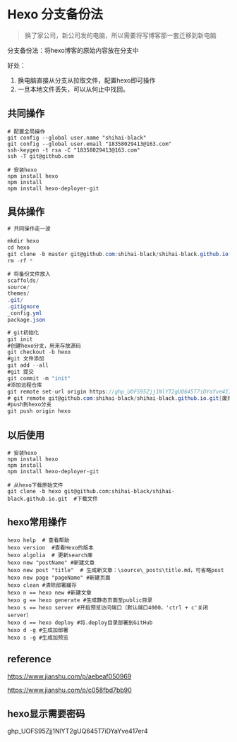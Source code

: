 # Hexo 分支备份法

> 换了家公司，新公司发的电脑，所以需要将写博客那一套迁移到新电脑

分支备份法：将hexo博客的原始内容放在分支中

好处：

1. 换电脑直接从分支从拉取文件，配置hexo即可操作
2. 一旦本地文件丢失，可以从何止中找回。

## 共同操作

```
# 配置全局操作
git config --global user.name "shihai-black"   
git config --global user.email "18358029413@163.com"
ssh-keygen -t rsa -C "18358029413@163.com"
ssh -T git@github.com 

# 安装hexo
npm install hexo
npm install
npm install hexo-deployer-git
```



## 具体操作

```csharp
# 共同操作走一波

mkdir hexo
cd hexo
git clone -b master git@github.com:shihai-black/shihai-black.github.io.git  #下载文件
rm -rf *
  
# 将备份文件放入
scaffolds/
source/
themes/
.git/
.gitignore
_config.yml
package.json

# git初始化
git init
#创建hexo分支，用来存放源码
git checkout -b hexo
#git 文件添加
git add --all
#git 提交
git commit -m "init"
#添加远程仓库
git remote set-url origin https://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@github.com/shihai-black/shihai-black.github.io.git
# git remote git@github.com:shihai-black/shihai-black.github.io.git[废弃]
#push到hexo分支
git push origin hexo

```

## 以后使用

```
# 安装hexo
npm install hexo
npm install
npm install hexo-deployer-git

# 从hexo下载原始文件
git clone -b hexo git@github.com:shihai-black/shihai-black.github.io.git  #下载文件 
```

## hexo常用操作

```
hexo help  # 查看帮助
hexo version  #查看Hexo的版本
hexo algolia  # 更新search庫
hexo new "postName" #新建文章
hexo new post "title"  # 生成新文章：\source\_posts\title.md，可省略post
hexo new page "pageName" #新建页面
hexo clean #清除部署緩存
hexo n == hexo new #新建文章
hexo g == hexo generate #生成静态页面至public目录
hexo s == hexo server #开启预览访问端口（默认端口4000，'ctrl + c'关闭server）
hexo d == hexo deploy #将.deploy目录部署到GitHub
hexo d -g #生成加部署
hexo s -g #生成加预览
```

## reference

https://www.jianshu.com/p/aebeaf050969

https://www.jianshu.com/p/c058fbd7bb90

## hexo显示需要密码
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